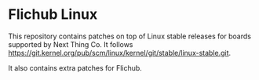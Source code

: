 # Flichub Linux

This repository contains patches on top of Linux stable releases for boards supported by Next Thing Co.
It follows https://git.kernel.org/pub/scm/linux/kernel/git/stable/linux-stable.git.

It also contains extra patches for Flichub.
